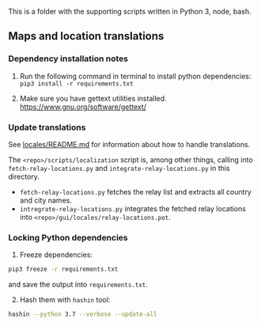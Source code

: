 This is a folder with the supporting scripts written in Python 3, node, bash.


## Maps and location translations

### Dependency installation notes

1. Run the following command in terminal to install python dependencies:
   `pip3 install -r requirements.txt`

2. Make sure you have gettext utilities installed.
   https://www.gnu.org/software/gettext/


### Update translations

See [locales/README.md](../locales/README.md) for information about how to handle translations.

The `<repo>/scripts/localization` script is, among other things, calling into `fetch-relay-locations.py`
and `integrate-relay-locations.py` in this directory.

* `fetch-relay-locations.py` fetches the relay list and extracts all country and city names.
* `intregrate-relay-locations.py` integrates the fetched relay locations into
`<repo>/gui/locales/relay-locations.pot`.

### Locking Python dependencies

1. Freeze dependencies:

```bash
pip3 freeze -r requirements.txt
```

and save the output into `requirements.txt`.


2. Hash them with `hashin` tool:

```bash
hashin --python 3.7 --verbose --update-all
```
